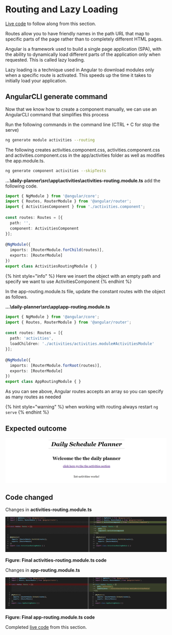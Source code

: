 # Routing and Lazy Loading

[Live code](https://stackblitz.com/edit/s1-components-modules) to follow along from this section.

Routes allow you to have friendly names in the path URL that map to specific parts of the page rather than to completely different HTML pages.

Angular is a framework used to build a single page application \(SPA\), with the ability to dynamically load different parts of the application only when requested. This is called lazy loading.

Lazy loading is a technique used in Angular to download modules only when a specific route is activated. This speeds up the time it takes to initially load your application.

## AngularCLI generate command

Now that we know how to create a component manually, we can use an AngularCLI command that simplifies this process

Run the following commands in the command line \(CTRL + C for stop the serve\)

```bash
ng generate module activities --routing
```

The following creates activities.component.css, activities.component.css and activities.component.css in the app/activities folder as well as modifies the app.module.ts.

```bash
ng generate component activities --skipTests
```

.**..\daily-planner\src\app\activities\activities-routing.module.ts** add the following code.

```typescript
import { NgModule } from '@angular/core';
import { Routes, RouterModule } from '@angular/router';
import { ActivitiesComponent } from './activities.component';

const routes: Routes = [{
  path: '',
  component: ActivitiesComponent
}];

@NgModule({
  imports: [RouterModule.forChild(routes)],
  exports: [RouterModule]
})
export class ActivitiesRoutingModule { }
```

{% hint style="info" %}
Here we insert the object with an empty path and specify we want to use ActivitiesComponent
{% endhint %}

In the app-routing.module.ts file, update the constant routes with the object as follows.

**...\daily-planner\src\app\app-routing.module.ts**

```typescript
import { NgModule } from '@angular/core';
import { Routes, RouterModule } from '@angular/router';

const routes: Routes = [{
  path: 'activities',
  loadChildren: './activities/activities.module#ActivitiesModule'
}];

@NgModule({
  imports: [RouterModule.forRoot(routes)],
  exports: [RouterModule]
})
export class AppRoutingModule { }
```

As you can see above, Angular routes accepts an array so you can specify as many routes as needed

{% hint style="warning" %}
when working with routing always restart `ng serve`
{% endhint %}

## Expected outcome

![Result](../.gitbook/assets/routing-result.png)

## Code changed

Changes in **activities-routing.module.ts**

![Result](../.gitbook/assets/activitiesroutingts.PNG)

**Figure: Final activities-routing.module.ts code**

Changes in **app-routing.module.ts** 

![Result](../.gitbook/assets/approutingmodulets.PNG)

**Figure: Final app-routing.module.ts code**

Completed [live code](https://stackblitz.com/edit/s2-routing-lazy-loading) from this section.

